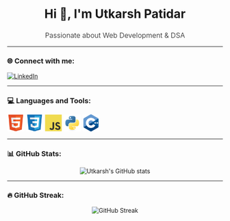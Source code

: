 <h1 align="center">Hi 👋, I'm Utkarsh Patidar</h1>
<h3 align="center" style="font-weight: 300;">Passionate about Web Development & DSA</h3>

---

### 🌐 Connect with me:

<p align="left">
  <a href="https://www.linkedin.com/in/utkarsh-patidar-485347335/" target="_blank">
    <img src="https://cdn-icons-png.flaticon.com/512/174/174857.png" alt="LinkedIn" width="40" height="40" />
  </a>
</p>

---

### 💻 Languages and Tools:

<p align="left">
  <img src="https://raw.githubusercontent.com/devicons/devicon/master/icons/html5/html5-original.svg" alt="HTML5" width="40" height="40"/>
  <img src="https://raw.githubusercontent.com/devicons/devicon/master/icons/css3/css3-original.svg" alt="CSS3" width="40" height="40"/>
  <img src="https://raw.githubusercontent.com/devicons/devicon/master/icons/javascript/javascript-original.svg" alt="JavaScript" width="40" height="40"/>
  <img src="https://raw.githubusercontent.com/devicons/devicon/master/icons/python/python-original.svg" alt="Python" width="40" height="40"/>
  <img src="https://raw.githubusercontent.com/devicons/devicon/master/icons/cplusplus/cplusplus-original.svg" alt="C++" width="40" height="40"/>
</p>

---

### 📊 GitHub Stats:

<p align="center">
  <img src="https://github-readme-stats.vercel.app/api?username=utkarsh12072007&show_icons=true&theme=default" alt="Utkarsh's GitHub stats"/>
</p>

---

### 🔥 GitHub Streak:

<p align="center">
  <img src="https://github-readme-streak-stats.herokuapp.com/?user=utkarsh12072007&theme=default&hide_border=false" alt="GitHub Streak"/>
</p>

